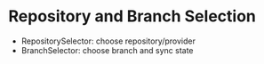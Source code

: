 # Repository and Branch Selection

- RepositorySelector: choose repository/provider
- BranchSelector: choose branch and sync state
